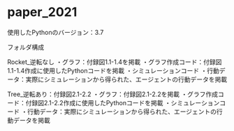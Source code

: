 # paper_2021
使用したPythonのバージョン：3.7

フォルダ構成

Rocket_逆転なし
  ・グラフ：付録図1.1-1.4を掲載
  ・グラフ作成コード：付録図1.1-1.4作成に使用したPythonコードを掲載
  ・シミュレーションコード
  ・行動データ：実際にシミュレーションから得られた、エージェントの行動データを掲載

Tree_逆転あり：付録図2.1-2.2
  ・グラフ：付録図2.1-2.2を掲載
  ・グラフ作成コード：付録図2.1-2.2作成に使用したPythonコードを掲載
  ・シミュレーションコード
  ・行動データ：実際にシミュレーションから得られた、エージェントの行動データを掲載
